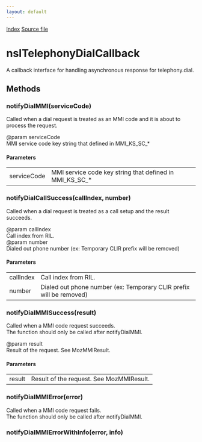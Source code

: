 ```yaml
---
layout: default
---
```

<div id='links'><a href="../index.html">Index</a>
<a href="http://dxr.mozilla.org/mozilla-central/source/dom/telephony/nsITelephonyService.idl">Source file</a>
</div>

# nsITelephonyDialCallback #
  
A callback interface for handling asynchronous response for telephony.dial.  
  

## Methods ##

### notifyDialMMI(serviceCode) ###
  
Called when a dial request is treated as an MMI code and it is about to  
process the request.  
  
@param serviceCode  
       MMI service code key string that defined in MMI_KS_SC_*  
  

#### Parameters ####

<table>

<tr>
<td>serviceCode</td>
<td>       MMI service code key string that defined in MMI_KS_SC_*  
</td>
</tr>

</table>

### notifyDialCallSuccess(callIndex, number) ###
  
Called when a dial request is treated as a call setup and the result  
succeeds.  
  
@param callIndex  
       Call index from RIL.  
@param number  
       Dialed out phone number (ex: Temporary CLIR prefix will be removed)  
  

#### Parameters ####

<table>

<tr>
<td>callIndex</td>
<td>       Call index from RIL.  
</td>
</tr>

<tr>
<td>number</td>
<td>       Dialed out phone number (ex: Temporary CLIR prefix will be removed)  
</td>
</tr>

</table>

### notifyDialMMISuccess(result) ###
  
Called when a MMI code request succeeds.  
The function should only be called after notifyDialMMI.  
  
@param result  
       Result of the request. See MozMMIResult.  
  

#### Parameters ####

<table>

<tr>
<td>result</td>
<td>       Result of the request. See MozMMIResult.  
</td>
</tr>

</table>

### notifyDialMMIError(error) ###
  
Called when a MMI code request fails.  
The function should only be called after notifyDialMMI.  
  

### notifyDialMMIErrorWithInfo(error, info) ###

